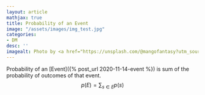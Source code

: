 ```yaml
---
layout: article
mathjax: true
title: Probability of an Event
image: "/assets/images/img_test.jpg"
categories:
- DM
desc: '' 
imagealt: Photo by <a href="https://unsplash.com/@mangofantasy?utm_source=unsplash&utm_medium=referral&utm_content=creditCopyText">Tim Johnson</a> on <a href="https://unsplash.com/s/photos/logic?utm_source=unsplash&utm_medium=referral&utm_content=creditCopyText">Unsplash</a>
---
```


Probability of an [Event]({% post_url 2020-11-14-event %}) is sum of the probability of outcomes of that event.
$$p(E) = \sum_{s \in E} p(s)$$